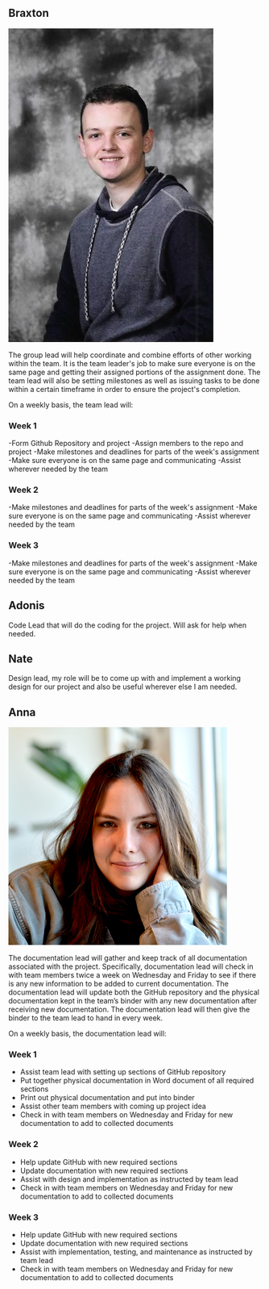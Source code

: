 ## Braxton
![doofus](https://github.com/SirRexOfRider/CYBR404-UNK-Oregon-Trail/blob/main/Project/Pictures/Scan0001.jpg)

The group lead will help coordinate and combine efforts of other working within the team. It is the team leader's job to make sure everyone is on the same page and getting their assigned portions of the assignment done. The team lead will also be setting milestones as well as issuing tasks to be done within a certain timeframe in order to ensure the project's completion.

On a weekly basis, the team lead will:
### Week 1
-Form Github Repository and project
-Assign members to the repo and project
-Make milestones and deadlines for parts of the week's assignment
-Make sure everyone is on the same page and communicating
-Assist wherever needed by the team

### Week 2
-Make milestones and deadlines for parts of the week's assignment
-Make sure everyone is on the same page and communicating
-Assist wherever needed by the team

### Week 3
-Make milestones and deadlines for parts of the week's assignment
-Make sure everyone is on the same page and communicating
-Assist wherever needed by the team


## Adonis 
Code Lead that will do the coding for the project. Will ask for help when needed.

## Nate 
Design lead, my role will be to come up with and implement a working design for our project and also be useful wherever else I am needed.

## Anna
![gettingera](https://github.com/SirRexOfRider/CYBR404-UNK-Oregon-Trail/blob/main/Project/Pictures/agettinger.png)

The documentation lead will gather and keep track of all documentation associated with the project. Specifically, documentation lead will check in with team members twice a week on Wednesday and Friday to see if there is any new information to be added to current documentation. The documentation lead will update both the GitHub repository and the physical documentation kept in the team’s binder with any new documentation after receiving new documentation. The documentation lead will then give the binder to the team lead to hand in every week.

On a weekly basis, the documentation lead will:
### Week 1
-	Assist team lead with setting up sections of GitHub repository 
-	Put together physical documentation in Word document of all required sections
-	Print out physical documentation and put into binder 
-	Assist other team members with coming up project idea 
-	Check in with team members on Wednesday and Friday for new documentation to add to collected documents 
### Week 2
- Help update GitHub with new required sections
-	Update documentation with new required sections 
-	Assist with design and implementation as instructed by team lead 
-	Check in with team members on Wednesday and Friday for new documentation to add to collected documents
### Week 3
-	Help update GitHub with new required sections
-	Update documentation with new required sections 
-	Assist with implementation, testing, and maintenance as instructed by team lead 
-	Check in with team members on Wednesday and Friday for new documentation to add to collected documents 
